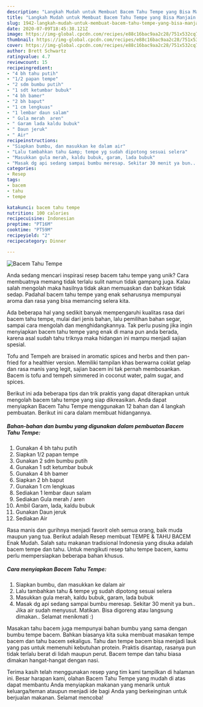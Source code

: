```yaml
---
description: "Langkah Mudah untuk Membuat Bacem Tahu Tempe yang Bisa Manjain Lidah"
title: "Langkah Mudah untuk Membuat Bacem Tahu Tempe yang Bisa Manjain Lidah"
slug: 1942-langkah-mudah-untuk-membuat-bacem-tahu-tempe-yang-bisa-manjain-lidah
date: 2020-07-09T18:45:38.121Z
image: https://img-global.cpcdn.com/recipes/e88c16bac9aa2c28/751x532cq70/bacem-tahu-tempe-foto-resep-utama.jpg
thumbnail: https://img-global.cpcdn.com/recipes/e88c16bac9aa2c28/751x532cq70/bacem-tahu-tempe-foto-resep-utama.jpg
cover: https://img-global.cpcdn.com/recipes/e88c16bac9aa2c28/751x532cq70/bacem-tahu-tempe-foto-resep-utama.jpg
author: Brett Schwartz
ratingvalue: 4.7
reviewcount: 15
recipeingredient:
- "4 bh tahu putih"
- "1/2 papan tempe"
- "2 sdm bumbu putih"
- "1 sdt ketumbar bubuk"
- "4 bh bamer"
- "2 bh baput"
- "1 cm lengkuas"
- "1 lembar daun salam"
- " Gula merah  aren"
- " Garam lada kaldu bubuk"
- " Daun jeruk"
- " Air"
recipeinstructions:
- "Siapkan bumbu, dan masukkan ke dalam air"
- "Lalu tambahkan tahu &amp; tempe yg sudah dipotong sesuai selera"
- "Masukkan gula merah, kaldu bubuk, garam, lada bubuk"
- "Masak dg api sedang sampai bumbu meresap. Sekitar 30 menit ya bun.. Jika air sudah menyusut. Matikan. Bisa digoreng atau langsung dimakan.. Selamat menikmati :)"
categories:
- Resep
tags:
- bacem
- tahu
- tempe

katakunci: bacem tahu tempe 
nutrition: 100 calories
recipecuisine: Indonesian
preptime: "PT16M"
cooktime: "PT59M"
recipeyield: "2"
recipecategory: Dinner

---
```



![Bacem Tahu Tempe](https://img-global.cpcdn.com/recipes/e88c16bac9aa2c28/751x532cq70/bacem-tahu-tempe-foto-resep-utama.jpg)

Anda sedang mencari inspirasi resep bacem tahu tempe yang unik? Cara membuatnya memang tidak terlalu sulit namun tidak gampang juga. Kalau salah mengolah maka hasilnya tidak akan memuaskan dan bahkan tidak sedap. Padahal bacem tahu tempe yang enak seharusnya mempunyai aroma dan rasa yang bisa memancing selera kita.

Ada beberapa hal yang sedikit banyak mempengaruhi kualitas rasa dari bacem tahu tempe, mulai dari jenis bahan, lalu pemilihan bahan segar, sampai cara mengolah dan menghidangkannya. Tak perlu pusing jika ingin menyiapkan bacem tahu tempe yang enak di mana pun anda berada, karena asal sudah tahu triknya maka hidangan ini mampu menjadi sajian spesial.

Tofu and Tempeh are braised in aromatic spices and herbs and then pan-fried for a healthier version. Memiliki tampilan khas berwarna coklat gelap dan rasa manis yang legit, sajian bacem ini tak pernah membosankan. Bacem is tofu and tempeh simmered in coconut water, palm sugar, and spices.


Berikut ini ada beberapa tips dan trik praktis yang dapat diterapkan untuk mengolah bacem tahu tempe yang siap dikreasikan. Anda dapat menyiapkan Bacem Tahu Tempe menggunakan 12 bahan dan 4 langkah pembuatan. Berikut ini cara dalam membuat hidangannya.

<!--inarticleads1-->

##### Bahan-bahan dan bumbu yang digunakan dalam pembuatan Bacem Tahu Tempe:

1. Gunakan 4 bh tahu putih
1. Siapkan 1/2 papan tempe
1. Gunakan 2 sdm bumbu putih
1. Gunakan 1 sdt ketumbar bubuk
1. Gunakan 4 bh bamer
1. Siapkan 2 bh baput
1. Gunakan 1 cm lengkuas
1. Sediakan 1 lembar daun salam
1. Sediakan  Gula merah / aren
1. Ambil  Garam, lada, kaldu bubuk
1. Gunakan  Daun jeruk
1. Sediakan  Air


Rasa manis dan gurihnya menjadi favorit oleh semua orang, baik muda maupun yang tua. Berikut adalah Resep membuat TEMPE &amp; TAHU BACEM Enak Mudah. Salah satu makanan tradisional Indonesia yang disuka adalah bacem tempe dan tahu. Untuk mengikuti resep tahu tempe bacem, kamu perlu mempersiapkan beberapa bahan khusus. 

<!--inarticleads2-->

##### Cara menyiapkan Bacem Tahu Tempe:

1. Siapkan bumbu, dan masukkan ke dalam air
1. Lalu tambahkan tahu &amp; tempe yg sudah dipotong sesuai selera
1. Masukkan gula merah, kaldu bubuk, garam, lada bubuk
1. Masak dg api sedang sampai bumbu meresap. Sekitar 30 menit ya bun.. Jika air sudah menyusut. Matikan. Bisa digoreng atau langsung dimakan.. Selamat menikmati :)


Masakan tahu bacem juga mempunyai bahan bumbu yang sama dengan bumbu tempe bacem. Bahkan biasanya kita suka membuat masakan tempe bacem dan tahu bacem sekaligus. Tahu dan tempe bacem bisa menjadi lauk yang pas untuk memenuhi kebutuhan protein. Praktis disantap, rasanya pun tidak terlalu berat di lidah maupun perut. Bacem tempe dan tahu biasa dimakan hangat-hangat dengan nasi. 

Terima kasih telah menggunakan resep yang tim kami tampilkan di halaman ini. Besar harapan kami, olahan Bacem Tahu Tempe yang mudah di atas dapat membantu Anda menyiapkan makanan yang menarik untuk keluarga/teman ataupun menjadi ide bagi Anda yang berkeinginan untuk berjualan makanan. Selamat mencoba!
